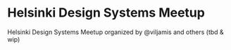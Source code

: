 # Helsinki Design Systems Meetup

Helsinki Design Systems Meetup organized by @viljamis and others (tbd & wip)
